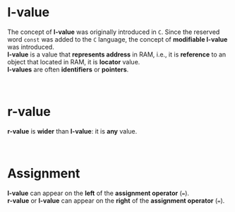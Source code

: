 # l-value
The concept of **l-value** was originally introduced in `C`. Since the reserved word `const` was added to the `C` language, the concept of **modifiable l-value** was introduced.<br>
**l-value** is a value that **represents address** in RAM, i.e., it is **reference** to an object that located in RAM, it is **locator** value.<br>
**l-values** are often **identifiers** or **pointers**.<br>

<br>

# r-value
**r-value** is **wider** than **l-value**: it is **any** value.

<br>

# Assignment
**l-value** can appear on the **left** of the **assignment operator** (`=`).<br>
**r-value** or **l-value** can appear on the **right** of the **assignment operator** (`=`).<br>
